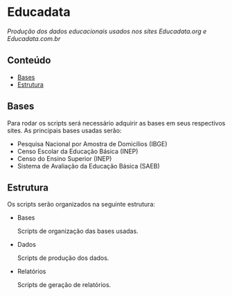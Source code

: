 Educadata
========

_Produção dos dados educacionais usados nos sites Educadata.org e Educadata.com.br_

## Conteúdo

- [Bases](#bases)
- [Estrutura](#estrutura)

## Bases

Para rodar os scripts será necessário adquirir as bases em seus respectivos sites. As principais bases usadas serão:

- Pesquisa Nacional por Amostra de Domicílios (IBGE)
- Censo Escolar da Educação Básica (INEP)
- Censo do Ensino Superior (INEP)
- Sistema de Avaliação da Educação Básica (SAEB)

## Estrutura

  Os scripts serão organizados na seguinte estrutura:

- Bases

  Scripts de organização das bases usadas.

- Dados

  Scripts de produção dos dados.

- Relatórios

  Scripts de geração de relatórios.

